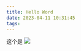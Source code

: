 ```yaml
---
title: Hello Word
date: 2023-04-11 10:31:45
tags:
---
```


这个是
![](https://www.hualigs.cn/image/6434cf018f08d.jpg)

